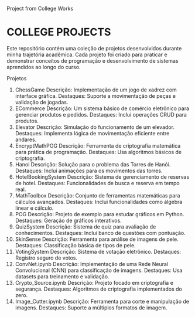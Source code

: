 Project from College Works



# COLLEGE PROJECTS


Este repositório contém uma coleção de projetos desenvolvidos durante minha trajetória acadêmica. Cada projeto foi criado para praticar e demonstrar conceitos de programação e desenvolvimento de sistemas aprendidos ao longo do curso.

Projetos
1. ChessGame
Descrição: Implementação de um jogo de xadrez com interface gráfica.
Destaques: Suporte a movimentação de peças e validação de jogadas.
2. ECommerce
Descrição: Um sistema básico de comércio eletrônico para gerenciar produtos e pedidos.
Destaques: Inclui operações CRUD para produtos.
3. Elevator
Descrição: Simulação do funcionamento de um elevador.
Destaques: Implementa lógica de movimentação eficiente entre andares.
4. EncryptMathPOG
Descrição: Ferramenta de criptografia matemática para prática de programação.
Destaques: Usa algoritmos básicos de criptografia.
5. Hanoi
Descrição: Solução para o problema das Torres de Hanói.
Destaques: Inclui animações para os movimentos das torres.
6. HotelBookingSystem
Descrição: Sistema de gerenciamento de reservas de hotel.
Destaques: Funcionalidades de busca e reserva em tempo real.
7. MathToolbox
Descrição: Conjunto de ferramentas matemáticas para cálculos avançados.
Destaques: Inclui funcionalidades como álgebra linear e cálculo.
8. POG
Descrição: Projeto de exemplo para estudar gráficos em Python.
Destaques: Geração de gráficos interativos.
9. QuizSystem
Descrição: Sistema de quiz para avaliação de conhecimentos.
Destaques: Inclui banco de questões com pontuação.
10. SkinSense
Descrição: Ferramenta para análise de imagens de pele.
Destaques: Classificação básica de tipos de pele.
11. VotingSystem
Descrição: Sistema de votação eletrônico.
Destaques: Registro seguro de votos.
12. ConvNet.ipynb
Descrição: Implementação de uma Rede Neural Convolucional (CNN) para classificação de imagens.
Destaques: Usa datasets para treinamento e validação.
13. Crypto_Source.ipynb
Descrição: Projeto focado em criptografia e segurança.
Destaques: Algoritmos de criptografia implementados do zero.
14. Image_Cutter.ipynb
Descrição: Ferramenta para corte e manipulação de imagens.
Destaques: Suporte a múltiplos formatos de imagem.
